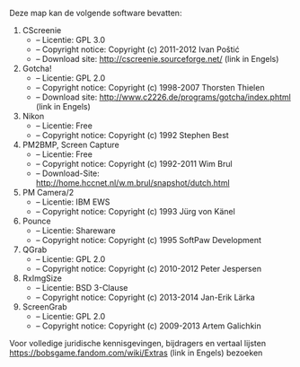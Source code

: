 ﻿Deze map kan de volgende software bevatten:

1. CScreenie
   - – Licentie: GPL 3.0
   - – Copyright notice: Copyright (c) 2011-2012 Ivan Poštić
    - – Download site: http://cscreenie.sourceforge.net/ (link in Engels)
2. Gotcha!
   - – Licentie: GPL 2.0
   - – Copyright notice: Copyright (c) 1998-2007 Thorsten Thielen
    - – Download site: http://www.c2226.de/programs/gotcha/index.phtml (link in Engels)
3. Nikon
   - – Licentie: Free
   - – Copyright notice: Copyright (c) 1992 Stephen Best
4. PM2BMP, Screen Capture
   - – Licentie: Free
   - – Copyright notice: Copyright (c) 1992-2011 Wim Brul
   - – Download-Site: http://home.hccnet.nl/w.m.brul/snapshot/dutch.html
5. PM Camera/2
   - – Licentie: IBM EWS
   - – Copyright notice: Copyright (c) 1993 Jürg von Känel
6. Pounce
   - – Licentie: Shareware
   - – Copyright notice: Copyright (c) 1995 SoftPaw Development
7. QGrab
   - – Licentie: GPL 2.0
   - – Copyright notice: Copyright (c) 2010-2012 Peter Jespersen
8. RxImgSize
   - – Licentie: BSD 3-Clause
   - – Copyright notice: Copyright (c) 2013-2014 Jan-Erik Lärka
9. ScreenGrab
   - – Licentie: GPL 2.0
   - – Copyright notice: Copyright (c) 2009-2013 Artem Galichkin

Voor volledige juridische kennisgevingen, bijdragers en vertaal lijsten https://bobsgame.fandom.com/wiki/Extras (link in Engels) bezoeken
